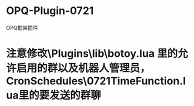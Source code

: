 # OPQ-Plugin-0721
OPQ框架插件

# 注意修改\Plugins\lib\botoy.lua 里的允许启用的群以及机器人管理员，CronSchedules\0721TimeFunction.lua里的要发送的群聊
